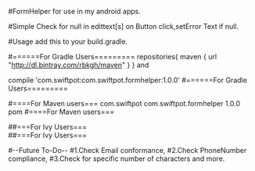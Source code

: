 #FormHelper for use in my android apps.

#Simple Check for null in edittext[s] on Button click,setError Text if null.


#Usage
add this to your build.gradle.

#======For Gradle Users=========
repositories{
 maven {
        url  "http://dl.bintray.com/rbkgh/maven"
    }
}
and 

compile 'com.swiftpot:com.swiftpot.formhelper:1.0.0'
#======For Gradle Users=========

#====For Maven users===
<dependency>
<groupId>com.swiftpot</groupId>
<artifactId>com.swiftpot.formhelper</artifactId>
<version>1.0.0</version>
<type>pom</type>
</dependency>
#====For Maven users===

##===For Ivy Users===<br/>
<dependency org='com.swiftpot' name='com.swiftpot.formhelper' rev='1.0.0'>
 <artifact name='$AID' ext='pom'></artifact>
</dependency>
##===For Ivy Users===


#--Future To-Do--
#1.Check Email conformance,
#2.Check PhoneNumber compliance,
#3.Check for specific number of characters and more.